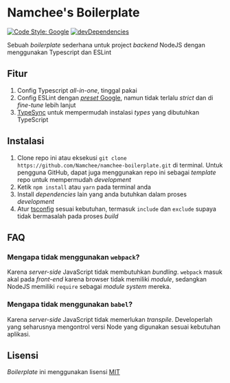 # Namchee's Boilerplate

[![Code Style: Google](https://img.shields.io/badge/code%20style-google-blueviolet.svg)](https://github.com/google/gts) [![devDependencies](https://img.shields.io/david/dev/namchee/namchee-boilerplate)](https://david-dm.org/namchee/namchee-boilerplate?type=dev)

Sebuah _boilerplate_ sederhana untuk project _backend_ NodeJS dengan menggunakan Typescript dan ESLint

## Fitur

1. Config Typescript _all-in-one_, tinggal pakai
2. Config ESLint dengan [_preset_ Google](https://github.com/google/gts), namun tidak terlalu _strict_ dan di _fine-tune_ lebih lanjut
3. [TypeSync](https://github.com/jeffijoe/typesync) untuk mempermudah instalasi _types_ yang dibutuhkan TypeScript

## Instalasi

1. Clone repo ini atau eksekusi `git clone https://github.com/Namchee/namchee-boilerplate.git` di terminal. Untuk pengguna GitHub, dapat juga menggunakan repo ini sebagai _template_ repo untuk mempermudah _development_
2. Ketik `npm install` atau `yarn` pada terminal anda
3. Install _dependencies_ lain yang anda butuhkan dalam proses _development_
4. Atur [tsconfig](tsconfig.json) sesuai kebutuhan, termasuk `include` dan `exclude` supaya tidak bermasalah pada proses _build_

## FAQ

### Mengapa tidak menggunakan `webpack`?

Karena _server-side_ JavaScript tidak membutuhkan _bundling_. `webpack` masuk akal pada _front-end_ karena browser tidak memiliki _module_, sedangkan NodeJS memiliki `require` sebagai _module system_ mereka.

### Mengapa tidak menggunakan `babel`?

Karena _server-side_ JavaScript tidak memerlukan _transpile_. Developerlah yang seharusnya mengontrol versi Node yang digunakan sesuai kebutuhan aplikasi.

## Lisensi

_Boilerplate_ ini menggunakan lisensi [MIT](LICENSE)

